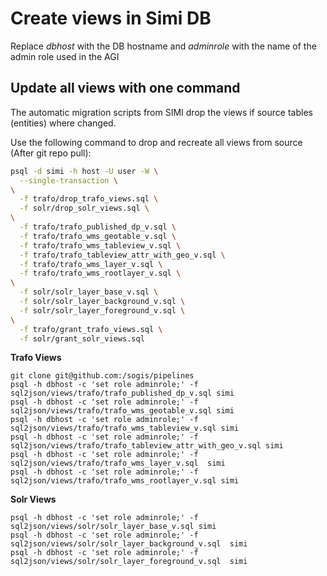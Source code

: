 # Create views in Simi DB

Replace *dbhost* with the DB hostname and *adminrole* with the name of the admin role used in the AGI

## Update all views with one command

The automatic migration scripts from SIMI drop the views if source tables (entities) where changed.

Use the following command to drop and recreate all views from source (After git repo pull):

```bash
psql -d simi -h host -U user -W \
  --single-transaction \
\
  -f trafo/drop_trafo_views.sql \
  -f solr/drop_solr_views.sql \
\
  -f trafo/trafo_published_dp_v.sql \
  -f trafo/trafo_wms_geotable_v.sql \
  -f trafo/trafo_wms_tableview_v.sql \
  -f trafo/trafo_tableview_attr_with_geo_v.sql \
  -f trafo/trafo_wms_layer_v.sql \
  -f trafo/trafo_wms_rootlayer_v.sql \
\
  -f solr/solr_layer_base_v.sql \
  -f solr/solr_layer_background_v.sql \
  -f solr/solr_layer_foreground_v.sql \
\
  -f trafo/grant_trafo_views.sql \
  -f solr/grant_solr_views.sql
```



**Trafo Views** 

```
git clone git@github.com:/sogis/pipelines
psql -h dbhost -c 'set role adminrole;' -f sql2json/views/trafo/trafo_published_dp_v.sql simi
psql -h dbhost -c 'set role adminrole;' -f sql2json/views/trafo/trafo_wms_geotable_v.sql simi
psql -h dbhost -c 'set role adminrole;' -f sql2json/views/trafo/trafo_wms_tableview_v.sql simi
psql -h dbhost -c 'set role adminrole;' -f sql2json/views/trafo/trafo_tableview_attr_with_geo_v.sql simi
psql -h dbhost -c 'set role adminrole;' -f sql2json/views/trafo/trafo_wms_layer_v.sql  simi
psql -h dbhost -c 'set role adminrole;' -f sql2json/views/trafo/trafo_wms_rootlayer_v.sql simi
```

**Solr Views**

```
psql -h dbhost -c 'set role adminrole;' -f sql2json/views/solr/solr_layer_base_v.sql simi
psql -h dbhost -c 'set role adminrole;' -f sql2json/views/solr/solr_layer_background_v.sql  simi
psql -h dbhost -c 'set role adminrole;' -f sql2json/views/solr/solr_layer_foreground_v.sql  simi
```
